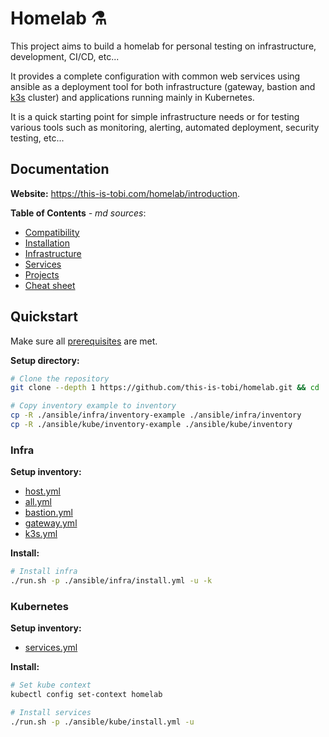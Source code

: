 # Homelab :alembic:

This project aims to build a homelab for personal testing on infrastructure, development, CI/CD, etc...

It provides a complete configuration with common web services using ansible as a deployment tool for both infrastructure  (gateway, bastion and [k3s](https://k3s.io) cluster) and applications running mainly in Kubernetes.

It is a quick starting point for simple infrastructure needs or for testing various tools such as monitoring, alerting, automated deployment, security testing, etc...

## Documentation

__Website:__ <https://this-is-tobi.com/homelab/introduction>.

__Table of Contents__ *- md sources*:
- [Compatibility](./docs/02-compatibility.md)
- [Installation](./docs/03-installation.md)
- [Infrastructure](./docs/04-infrastructure.md)
- [Services](./docs/05-services.md)
- [Projects](./docs/06-projects.md)
- [Cheat sheet](./docs/07-cheat-sheet.md)

## Quickstart

Make sure all [prerequisites](./docs/03-installation.md#prerequisites) are met.

__Setup directory:__
```sh
# Clone the repository
git clone --depth 1 https://github.com/this-is-tobi/homelab.git && cd ./homelab && rm -rf ./.git && git init

# Copy inventory example to inventory
cp -R ./ansible/infra/inventory-example ./ansible/infra/inventory
cp -R ./ansible/kube/inventory-example ./ansible/kube/inventory
```

### Infra

__Setup inventory:__
- [host.yml](./ansible/infra/inventory-example/hosts.yml)
- [all.yml](./ansible/infra/inventory-example/group_vars/all.yml)
- [bastion.yml](./ansible/infra/inventory-example/group_vars/bastion.yml)
- [gateway.yml](./ansible/infra/inventory-example/group_vars/gateway.yml)
- [k3s.yml](./ansible/infra/inventory-example/group_vars/k3s.yml)

__Install:__

```sh
# Install infra
./run.sh -p ./ansible/infra/install.yml -u -k
```

### Kubernetes

__Setup inventory:__
- [services.yml](./ansible/kube/inventory-example/group_vars/services.yml)

__Install:__

```sh
# Set kube context
kubectl config set-context homelab

# Install services
./run.sh -p ./ansible/kube/install.yml -u
```
